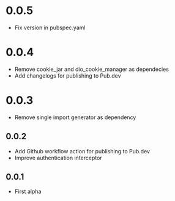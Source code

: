 # 0.0.5

- Fix version in pubspec.yaml

# 0.0.4

- Remove cookie_jar and dio_cookie_manager as dependecies
- Add changelogs for publishing to Pub.dev

# 0.0.3

- Remove single import generator as dependency

## 0.0.2

- Add Github workflow action for publishing to Pub.dev
- Improve authentication interceptor

## 0.0.1

- First alpha
